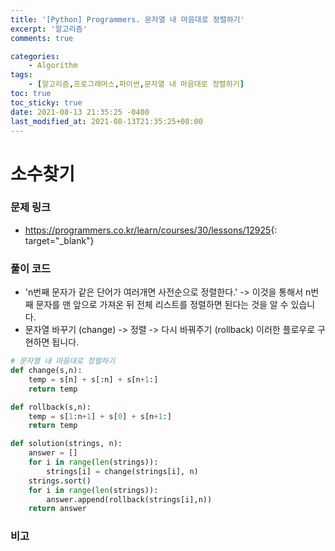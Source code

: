 ```yaml
---
title: '[Python] Programmers. 문자열 내 마음대로 정렬하기'
excerpt: '알고리즘'
comments: true

categories:
    - Algorithm
tags:
    - [알고리즘,프로그래머스,파이썬,문자열 내 마음대로 정렬하기]
toc: true
toc_sticky: true
date: 2021-08-13 21:35:25 -0400
last_modified_at: 2021-08-13T21:35:25+08:00
---
```


# 소수찾기

### 문제 링크
- <https://programmers.co.kr/learn/courses/30/lessons/12925>{: target="\_blank"}

### 풀이 코드
- 'n번째 문자가 같은 단어가 여러개면 사전순으로 정렬한다.' -> 이것을 통해서 n번째 문자를 맨 앞으로 가져온 뒤 전체 리스트를 정렬하면 된다는 것을 알 수 있습니다.
- 문자열 바꾸기 (change) -> 정렬 -> 다시 바꿔주기 (rollback) 이러한 플로우로 구현하면 됩니다.

```python
# 문자열 내 마음대로 정렬하기
def change(s,n):
    temp = s[n] + s[:n] + s[n+1:]
    return temp

def rollback(s,n):
    temp = s[1:n+1] + s[0] + s[n+1:]
    return temp

def solution(strings, n):
    answer = []
    for i in range(len(strings)):
        strings[i] = change(strings[i], n)
    strings.sort()
    for i in range(len(strings)):
        answer.append(rollback(strings[i],n))
    return answer
```

### 비고